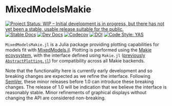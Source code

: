 # MixedModelsMakie

[![Project Status: WIP – Initial development is in progress, but there has not yet been a stable, usable release suitable for the public.](https://www.repostatus.org/badges/latest/wip.svg)](https://www.repostatus.org/#wip)
[![Stable Docs][docs-stable-img]][docs-stable-url]
[![Dev Docs][docs-dev-img]][docs-dev-url]
[![Codecov](https://codecov.io/gh/palday/MixedModelsMakie.jl/branch/master/graph/badge.svg)](https://codecov.io/gh/palday/MixedModelsMakie.jl)
[![DOI](https://zenodo.org/badge/337082315.svg)](https://zenodo.org/badge/latestdoi/337082315)
[![Code Style: YAS](https://img.shields.io/badge/code%20style-yas-1fdcb2.svg)](https://github.com/jrevels/YASGuide)

[docs-dev-img]: https://img.shields.io/badge/docs-dev-blue.svg
[docs-dev-url]: https://palday.github.io/MixedModelsMakie.jl/dev

[docs-stable-img]: https://img.shields.io/badge/docs-stable-blue.svg
[docs-stable-url]: https://palday.github.io/MixedModelsMakie.jl/stable

`MixedModelsMakie.jl` is a Julia package providing plotting capabilities for models fit with [MixedModels.jl](https://juliastats.org/MixedModels.jl/stable/).
Plotting is performed using the [Makie ecoysystem](https://makie.juliaplots.org/stable/), with the interface defined using `Makie.jl` ([previously `AbstractPlotting.jl`](https://discourse.julialang.org/t/ann-makie-v-0-13/61522)) for compatibility across all Makie backends.

Note that the functionality here is currently early development and so breaking changes are expected as we refine the interface.
Following [SemVer](https://semver.org/), these minor releases before 1.0 can introduce these breaking changes.
The release of 1.0 will be indication that we believe the interface is reasonably stable.
Minor refinements of graphical displays without changing the API are considered non-breaking.
